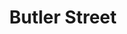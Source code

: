 ---
title: Butler Street # My lovely content
decade: 1950 # 1970
category: surrounding_estate # global_news, UK_news, oldham_news, oldham_history, towers, surrounding_estate # Always exactly one category
year: 1950 # 1975 # if we have it
source: Sheila # Sheila # If we have it
link: # https://wikipedia.org/dsdsadsa # If we have it
image_alt: A scan of a yellowed photograph of the view along Butler Street, with visible signs of age. There is a washing line hung across the street, and the top of a pointed tower barely visible in the distance. At the bottom of the photo, some text reads Butler ST. 1950.  # If there is one
image_caption: Butler Street in 1950 # If there is one
image_path: butler_street.jpg # If there is one, should be colocated with the index.md file in the folder
---